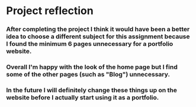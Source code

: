 # Project reflection

### After completing the project I think it would have been a better idea to choose a different subject for this assignment because I found the minimum 6 pages unnecessary for a portfolio website. 
### Overall I'm happy with the look of the home page but I find some of the other pages (such as "Blog") unnecessary.
### In the future I will definitely change these things up on the website before I actually start using it as a portfolio. 